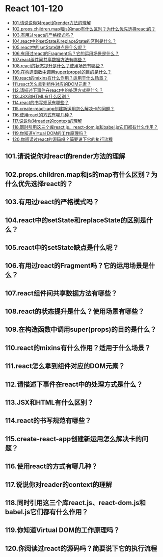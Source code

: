 React 101-120
===
<!-- TOC -->

- [101.请说说你对react的render方法的理解](#101请说说你对react的render方法的理解)
- [102.props.children.map和js的map有什么区别？为什么优先选择react的？](#102propschildrenmap和js的map有什么区别为什么优先选择react的)
- [103.有用过react的严格模式吗？](#103有用过react的严格模式吗)
- [104.react中的setState和replaceState的区别是什么？](#104react中的setstate和replacestate的区别是什么)
- [105.react中的setState缺点是什么呢？](#105react中的setstate缺点是什么呢)
- [106.有用过react的Fragment吗？它的运用场景是什么？](#106有用过react的fragment吗它的运用场景是什么)
- [107.react组件间共享数据方法有哪些？](#107react组件间共享数据方法有哪些)
- [108.react的状态提升是什么？使用场景有哪些？](#108react的状态提升是什么使用场景有哪些)
- [109.在构造函数中调用super(props)的目的是什么？](#109在构造函数中调用superprops的目的是什么)
- [110.react的mixins有什么作用？适用于什么场景？](#110react的mixins有什么作用适用于什么场景)
- [111.react怎么拿到组件对应的DOM元素？](#111react怎么拿到组件对应的dom元素)
- [112.请描述下事件在react中的处理方式是什么？](#112请描述下事件在react中的处理方式是什么)
- [113.JSX和HTML有什么区别？](#113jsx和html有什么区别)
- [114.react的书写规范有哪些？](#114react的书写规范有哪些)
- [115.create-react-app创建新运用怎么解决卡的问题？](#115create-react-app创建新运用怎么解决卡的问题)
- [116.使用react的方式有哪几种？](#116使用react的方式有哪几种)
- [117.说说你对reader的context的理解](#117说说你对reader的context的理解)
- [118.同时引用这三个库react.js、react-dom.js和babel.js它们都有什么作用？](#118同时引用这三个库reactjsreact-domjs和babeljs它们都有什么作用)
- [119.你知道Virtual DOM的工作原理吗？](#119你知道virtual-dom的工作原理吗)
- [120.你阅读过react的源码吗？简要说下它的执行流程](#120你阅读过react的源码吗简要说下它的执行流程)

<!-- /TOC -->

## 101.请说说你对react的render方法的理解

## 102.props.children.map和js的map有什么区别？为什么优先选择react的？

## 103.有用过react的严格模式吗？

## 104.react中的setState和replaceState的区别是什么？

## 105.react中的setState缺点是什么呢？

## 106.有用过react的Fragment吗？它的运用场景是什么？

## 107.react组件间共享数据方法有哪些？ 

## 108.react的状态提升是什么？使用场景有哪些？

## 109.在构造函数中调用super(props)的目的是什么？

## 110.react的mixins有什么作用？适用于什么场景？

## 111.react怎么拿到组件对应的DOM元素？

## 112.请描述下事件在react中的处理方式是什么？

## 113.JSX和HTML有什么区别？

## 114.react的书写规范有哪些？

## 115.create-react-app创建新运用怎么解决卡的问题？

## 116.使用react的方式有哪几种？ 

## 117.说说你对reader的context的理解 

## 118.同时引用这三个库react.js、react-dom.js和babel.js它们都有什么作用？ 

## 119.你知道Virtual DOM的工作原理吗？

## 120.你阅读过react的源码吗？简要说下它的执行流程
